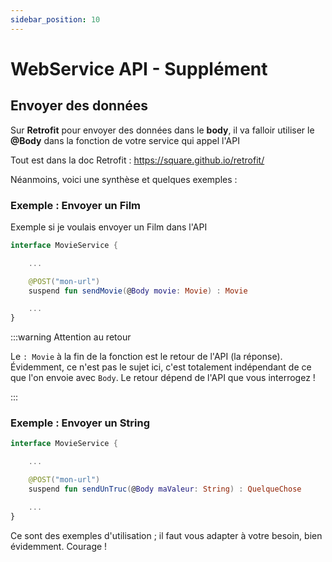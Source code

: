 ```yaml
---
sidebar_position: 10
---
```


# WebService API - Supplément

## Envoyer des données


Sur **Retrofit** pour envoyer des données dans le **body**, il va falloir utiliser le **@Body** dans la fonction de votre service qui appel l'API

Tout est dans la doc Retrofit : https://square.github.io/retrofit/

Néanmoins, voici une synthèse et quelques exemples :

### Exemple : Envoyer un Film
Exemple si je voulais envoyer un Film dans l'API


```kotlin
interface MovieService {

    ...

    @POST("mon-url")
    suspend fun sendMovie(@Body movie: Movie) : Movie

    ...
}
```

:::warning Attention au retour

Le `: Movie` à la fin de la fonction est le retour de l'API (la réponse). Évidemment, ce n'est pas le sujet ici, c'est totalement indépendant de ce que l'on envoie avec `Body`. Le retour dépend de l'API que vous interrogez !

:::

### Exemple : Envoyer un String

```kotlin
interface MovieService {

    ...

    @POST("mon-url")
    suspend fun sendUnTruc(@Body maValeur: String) : QuelqueChose

    ...
}
```

Ce sont des exemples d'utilisation ; il faut vous adapter à votre besoin, bien évidemment. Courage !